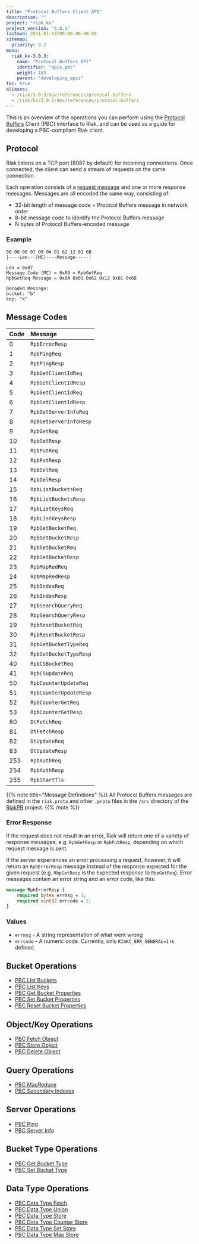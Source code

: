 ```yaml
---
title: "Protocol Buffers Client API"
description: ""
project: "riak_kv"
project_version: "3.0.3"
lastmod: 2021-01-14T00:00:00-00:00
sitemap:
  priority: 0.2
menu:
  riak_kv-3.0.3:
    name: "Protocol Buffers API"
    identifier: "apis_pbc"
    weight: 103
    parent: "developing_apis"
toc: true
aliases:
  - /riak/3.0.3/dev/references/protocol-buffers
  - /riak/kv/3.0.3/dev/references/protocol-buffers
---
```


This is an overview of the operations you can perform using the
[Protocol Buffers](https://code.google.com/p/protobuf/) Client (PBC)
interface to Riak, and can be used as a guide for developing a
PBC-compliant Riak client.

## Protocol

Riak listens on a TCP port (8087 by default) for incoming connections.
Once connected, the client can send a stream of requests on the same
connection.

Each operation consists of a [request message](https://developers.google.com/protocol-buffers/docs/encoding) and one or more response messages. Messages are all encoded the same way, consisting of:

* 32-bit length of message code + Protocol Buffers message in network
  order
* 8-bit message code to identify the Protocol Buffers message
* N bytes of Protocol Buffers-encoded message

### Example

```
00 00 00 07 09 0A 01 62 12 01 6B
|----Len---|MC|----Message-----|

Len = 0x07
Message Code (MC) = 0x09 = RpbGetReq
RpbGetReq Message = 0x0A 0x01 0x62 0x12 0x01 0x6B

Decoded Message:
bucket: "b"
key: "k"
```

## Message Codes

Code | Message |
:----|:--------|
0 | `RpbErrorResp` |
1 | `RpbPingReq` |
2 | `RpbPingResp` |
3 | `RpbGetClientIdReq` |
4 | `RpbGetClientIdResp` |
5 | `RpbSetClientIdReq` |
6 | `RpbSetClientIdResp` |
7 | `RpbGetServerInfoReq` |
8 | `RpbGetServerInfoResp` |
9 | `RpbGetReq` |
10 | `RpbGetResp` |
11 | `RpbPutReq` |
12 | `RpbPutResp` |
13 | `RpbDelReq` |
14 | `RpbDelResp` |
15 | `RpbListBucketsReq` |
16 | `RpbListBucketsResp` |
17 | `RpbListKeysReq` |
18 | `RpbListKeysResp` |
19 | `RpbGetBucketReq` |
20 | `RpbGetBucketResp` |
21 | `RpbSetBucketReq` |
22 | `RpbSetBucketResp` |
23 | `RpbMapRedReq` |
24 | `RpbMapRedResp` |
25 | `RpbIndexReq` |
26 | `RpbIndexResp` |
27 | `RpbSearchQueryReq` |
28 | `RbpSearchQueryResp` |
29 | `RpbResetBucketReq` |
30 | `RpbResetBucketResp` |
31 | `RpbGetBucketTypeReq` |
32 | `RpbSetBucketTypeResp` |
40 | `RpbCSBucketReq` |
41 | `RpbCSUpdateReq` |
50 | `RpbCounterUpdateReq` |
51 | `RpbCounterUpdateResp` |
52 | `RpbCounterGetReq` |
53 | `RpbCounterGetResp` |
80 | `DtFetchReq` |
81 | `DtFetchResp` |
82 | `DtUpdateReq` |
83 | `DtUpdateResp` |
253 | `RpbAuthReq` |
254 | `RpbAuthResp` |
255 | `RpbStartTls` |

{{% note title="Message Definitions" %}}
All Protocol Buffers messages are defined in the `riak.proto` and other
`.proto` files in the `/src` directory of the
<a href="https://github.com/basho/riak_pb">RiakPB</a> project.
{{% /note %}}

### Error Response

If the request does not result in an error, Riak will return one of a
variety of response messages, e.g. `RpbGetResp` or `RpbPutResp`,
depending on which request message is sent.

If the server experiences an error processing a request, however, it
will return an `RpbErrorResp` message instead of the response expected
for the given request (e.g. `RbpGetResp` is the expected response to
`RbpGetReq`). Error messages contain an error string and an error code,
like this:

```protobuf
message RpbErrorResp {
    required bytes errmsg = 1;
    required uint32 errcode = 2;
}
```

### Values

* `errmsg` - A string representation of what went wrong
* `errcode` - A numeric code. Currently, only `RIAKC_ERR_GENERAL=1`
  is defined.

## Bucket Operations

* [PBC List Buckets]({{<baseurl>}}riak/kv/3.0.3/developing/api/protocol-buffers/list-buckets)
* [PBC List Keys]({{<baseurl>}}riak/kv/3.0.3/developing/api/protocol-buffers/list-keys)
* [PBC Get Bucket Properties]({{<baseurl>}}riak/kv/3.0.3/developing/api/protocol-buffers/get-bucket-props)
* [PBC Set Bucket Properties]({{<baseurl>}}riak/kv/3.0.3/developing/api/protocol-buffers/set-bucket-props)
* [PBC Reset Bucket Properties]({{<baseurl>}}riak/kv/3.0.3/developing/api/protocol-buffers/reset-bucket-props)

## Object/Key Operations

* [PBC Fetch Object]({{<baseurl>}}riak/kv/3.0.3/developing/api/protocol-buffers/fetch-object)
* [PBC Store Object]({{<baseurl>}}riak/kv/3.0.3/developing/api/protocol-buffers/store-object)
* [PBC Delete Object]({{<baseurl>}}riak/kv/3.0.3/developing/api/protocol-buffers/delete-object)

## Query Operations

* [PBC MapReduce]({{<baseurl>}}riak/kv/3.0.3/developing/api/protocol-buffers/mapreduce)
* [PBC Secondary Indexes]({{<baseurl>}}riak/kv/3.0.3/developing/api/protocol-buffers/secondary-indexes)

## Server Operations

* [PBC Ping]({{<baseurl>}}riak/kv/3.0.3/developing/api/protocol-buffers/ping)
* [PBC Server Info]({{<baseurl>}}riak/kv/3.0.3/developing/api/protocol-buffers/server-info)

## Bucket Type Operations

* [PBC Get Bucket Type]({{<baseurl>}}riak/kv/3.0.3/developing/api/protocol-buffers/get-bucket-type)
* [PBC Set Bucket Type]({{<baseurl>}}riak/kv/3.0.3/developing/api/protocol-buffers/set-bucket-type)

## Data Type Operations

* [PBC Data Type Fetch]({{<baseurl>}}riak/kv/3.0.3/developing/api/protocol-buffers/dt-fetch)
* [PBC Data Type Union]({{<baseurl>}}riak/kv/3.0.3/developing/api/protocol-buffers/dt-union)
* [PBC Data Type Store]({{<baseurl>}}riak/kv/3.0.3/developing/api/protocol-buffers/dt-store)
* [PBC Data Type Counter Store]({{<baseurl>}}riak/kv/3.0.3/developing/api/protocol-buffers/dt-counter-store)
* [PBC Data Type Set Store]({{<baseurl>}}riak/kv/3.0.3/developing/api/protocol-buffers/dt-set-store)
* [PBC Data Type Map Store]({{<baseurl>}}riak/kv/3.0.3/developing/api/protocol-buffers/dt-map-store)

